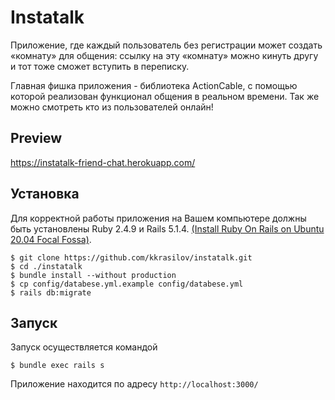# Instatalk

Приложение, где каждый пользователь без регистрации может создать «комнату» для общения: ссылку на эту «комнату» можно кинуть другу и тот тоже сможет вступить в переписку.  

Главная фишка приложения - библиотека ActionCable, с помощью которой реализован функционал общения в реальном времени. Так же можно смотреть кто из пользователей онлайн!

## Preview

https://instatalk-friend-chat.herokuapp.com/

## Установка

Для корректной работы приложения на Вашем компьютере должны быть установлены Ruby 2.4.9 и Rails 5.1.4. [(Install Ruby On Rails on
Ubuntu 20.04 Focal Fossa)](https://gorails.com/setup/ubuntu/20.04).

```
$ git clone https://github.com/kkrasilov/instatalk.git
$ cd ./instatalk
$ bundle install --without production
$ cp config/databese.yml.example config/databese.yml
$ rails db:migrate
```

## Запуск

Запуск осуществляется командой

```
$ bundle exec rails s
```
Приложение находится по адресу ```http://localhost:3000/```
